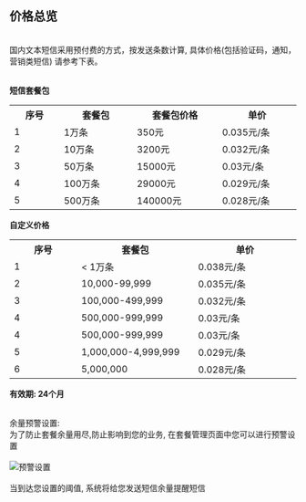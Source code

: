 ## 价格总览<br>
<br>
国内文本短信采用预付费的方式，按发送条数计算, 具体价格(包括验证码，通知，营销类短信) 请参考下表。<br><br>

**短信套餐包**<br>
<table>
     <tr align="center">
        <th width="200">序号</th>
        <th width="300">套餐包</th>
        <th width="300">套餐包价格</th>
        <th width="300">单价</th>
     </tr>
      <tr>
         <td>1</td>
         <td>1万条</td>
         <td>350元</td>
         <td>0.035元/条</td>
      </tr>
      <tr>
         <td>2</td>
         <td>10万条</td>
         <td>3200元</td>
         <td>0.032元/条</td>
      </tr>
      <tr>
         <td>3</td>
         <td>50万条</td>
         <td>15000元</td>
         <td>0.03元/条</td>
      </tr>
      <tr>
         <td>4</td>
         <td>100万条</td>
         <td>29000元</td>
         <td>0.029元/条</td>
      </tr>
      <tr>
         <td>5</td>
         <td>500万条</td>
         <td>140000元</td>
         <td>0.028元/条</td>
      </tr>
</table>

**自定义价格**<br>
<table>
     <tr align="center">
        <th width="200">序号</th>
        <th width="300">套餐包</th>
        <th width="300">单价</th>
     </tr>
      <tr>
         <td>1</td>
         <td>< 1万条</td>
         <td>0.038元/条</td>
      </tr>
      <tr>
         <td>2</td>
         <td>10,000-99,999</td>
         <td>0.035元/条</td>
      </tr>
      <tr>
         <td>3</td>
         <td>100,000-499,999</td>
         <td>0.032元/条</td>
      </tr>
      <tr>
         <td>4</td>
         <td>500,000-999,999</td>
         <td>0.03元/条</td>
      </tr>
      <tr>
         <td>4</td>
         <td>500,000-999,999</td>
         <td>0.03元/条</td>
      </tr>
      <tr>
         <td>5</td>
         <td>1,000,000-4,999,999</td>
         <td>0.029元/条</td>
      </tr>
      <tr>
         <td>6</td>
         <td>5,000,000</td>
         <td>0.028元/条</td>
      </tr>
</table>

**有效期: 24个月**<br><br>

余量预警设置:<br>
为了防止套餐余量用尽,防止影响到您的业务, 在套餐管理页面中您可以进行预警设置<br><br>
![预警设置](https://github.com/jdcloudcom/cn/blob/cn-sl-duanxin/image/Short-Message-Service/dx-001.png?raw=true)<br><br>
当到达您设置的阈值, 系统将给您发送短信余量提醒短信
